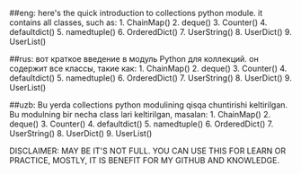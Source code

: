 ##eng:
here's the quick introduction to collections python module. it contains all classes, such as:
    1. ChainMap()
    2. deque()
    3. Counter()
    4. defaultdict()
    5. namedtuple()
    6. OrderedDict()
    7. UserString()
    8. UserDict()
    9. UserList()


##rus:
вот краткое введение в модуль Python для коллекций. он содержит все классы, такие как:
    1. ChainMap()
    2. deque()
    3. Counter()
    4. defaultdict()
    5. namedtuple()
    6. OrderedDict()
    7. UserString()
    8. UserDict()
    9. UserList()


##uzb:
Bu yerda collections python modulining qisqa chuntirishi keltirilgan. Bu modulning bir necha class lari keltirilgan, masalan:
    1. ChainMap()
    2. deque()
    3. Counter()
    4. defaultdict()
    5. namedtuple()
    6. OrderedDict()
    7. UserString()
    8. UserDict()
    9. UserList()



DISCLAIMER: MAY BE IT'S NOT FULL. YOU CAN USE THIS FOR LEARN OR PRACTICE, MOSTLY, IT IS BENEFIT FOR MY GITHUB AND KNOWLEDGE.